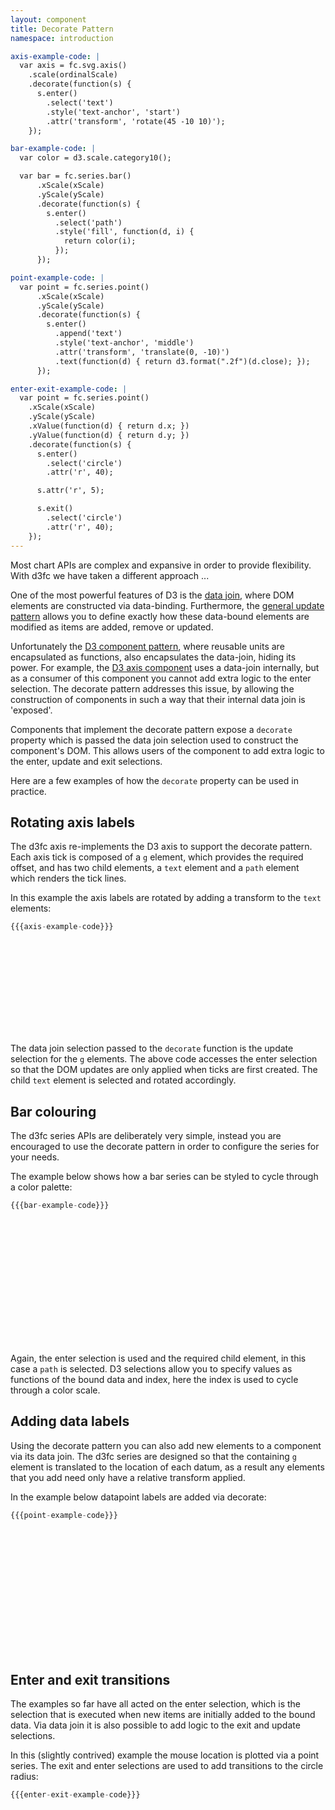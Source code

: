 ```yaml
---
layout: component
title: Decorate Pattern
namespace: introduction

axis-example-code: |
  var axis = fc.svg.axis()
    .scale(ordinalScale)
    .decorate(function(s) {
      s.enter()
        .select('text')
        .style('text-anchor', 'start')
        .attr('transform', 'rotate(45 -10 10)');
    });

bar-example-code: |
  var color = d3.scale.category10();

  var bar = fc.series.bar()
      .xScale(xScale)
      .yScale(yScale)
      .decorate(function(s) {
        s.enter()
          .select('path')
          .style('fill', function(d, i) {
            return color(i);
          });
      });

point-example-code: |
  var point = fc.series.point()
      .xScale(xScale)
      .yScale(yScale)
      .decorate(function(s) {
        s.enter()
          .append('text')
          .style('text-anchor', 'middle')
          .attr('transform', 'translate(0, -10)')
          .text(function(d) { return d3.format(".2f")(d.close); });
      });

enter-exit-example-code: |
  var point = fc.series.point()
    .xScale(xScale)
    .yScale(yScale)
    .xValue(function(d) { return d.x; })
    .yValue(function(d) { return d.y; })
    .decorate(function(s) {
      s.enter()
        .select('circle')
        .attr('r', 40);

      s.attr('r', 5);

      s.exit()
        .select('circle')
        .attr('r', 40);
    });
---
```


Most chart APIs are complex and expansive in order to provide flexibility. With d3fc we have taken a different approach ...

One of the most powerful features of D3 is the [data join](http://bost.ocks.org/mike/join/), where DOM elements are constructed via data-binding. Furthermore, the [general update pattern](http://bl.ocks.org/3808218) allows you to define exactly how these data-bound elements are modified as items are added, remove or updated.

Unfortunately the [D3 component pattern](http://bost.ocks.org/mike/chart/), where reusable units are encapsulated as functions, also encapsulates the data-join, hiding its power. For example, the [D3 axis component](https://github.com/mbostock/d3/wiki/SVG-Axes) uses a data-join internally, but as a consumer of this component you cannot add extra logic to the enter selection. The decorate pattern addresses this issue, by allowing the construction of components in such a way that their internal data join is 'exposed'.

Components that implement the decorate pattern expose a `decorate` property which is passed the data join selection used to construct the component's DOM. This allows users of the component to add extra logic to the enter, update and exit selections.

Here are a few examples of how the `decorate` property can be used in practice.

## Rotating axis labels

The d3fc axis re-implements the D3 axis to support the decorate pattern. Each axis tick is composed of a `g` element, which provides the required offset, and has two child elements, a `text` element and a `path` element which renders the tick lines.

In this example the axis labels are rotated by adding a transform to the `text` elements:

```js
{{{axis-example-code}}}
```

<style type="text/css">
  .tick text {
    font-size: 13px;
  } 
</style>

<svg class="axis-container" id="axis-example"></svg>

<script type="text/javascript">
(function() {
  var width = $("#axis-example").width();

  var linearScale = d3.scale.linear()
    .domain([0, 140])
    .range([0, width])
    .nice();

  var ordinalScale = d3.scale.ordinal()
    .domain(['Carrots', 'Bananas', 'Sausages', 'Pickles', 'Aubergines', 'Artichokes', 'Spinach', 'Cucumber'])
    .rangePoints([0, width], 1);

  {{{axis-example-code}}}

  d3.select('#axis-example')
    .call(axis);
}());
</script>

The data join selection passed to the `decorate` function is the update selection for the `g` elements. The above code accesses the enter selection so that the DOM updates are only applied when ticks are first created. The child `text` element is selected and rotated accordingly.

## Bar colouring

The d3fc series APIs are deliberately very simple, instead you are encouraged to use the decorate pattern in order to configure the series for your needs.

The example below shows how a bar series can be styled to cycle through a color palette:

```js
{{{bar-example-code}}}
```

<style type="text/css">
  .bar path {
    stroke-width: 0;
  } 
</style>

<div id="bar-example" class="chart" style="height: 200px"> </div>

<script type="text/javascript">
(function() {
  var f = createFixture('#bar-example', null, 200, 10, function() { return true; });
  var container = f.container, data = f.data,
    xScale = f.xScale, yScale = f.yScale;

  {{{bar-example-code}}}

  container.append('g')
      .datum(data)
      .call(bar);
}());
</script>

Again, the enter selection is used and the required child element, in this case a `path` is selected. D3 selections allow you to specify values as functions of the bound data and index, here the index is used to cycle through a color scale.

## Adding data labels

Using the decorate pattern you can also add new elements to a component via its data join. The d3fc series are designed so that the containing `g` element is translated to the location of each datum, as a result any elements that you add need only have a relative transform applied.

In the example below datapoint labels are added via decorate:

```js
{{{point-example-code}}}
```

<div id="label-example" class="chart" style="height: 200px"> </div>

<script type="text/javascript">
(function() {
  var f = createFixture('#label-example', null, 200, 10, function() { return true; });
  var container = f.container, data = f.data,
    xScale = f.xScale, yScale = f.yScale;

  {{{point-example-code}}}

  container.append('g')
      .datum(data)
      .call(point);
}());
</script>


## Enter and exit transitions

The examples so far have all acted on the enter selection, which is the selection that is executed when new items are initially added to the bound data. Via data join it is also possible to add logic to the exit and update selections.

In this (slightly contrived) example the mouse location is plotted via a point series. The exit and enter selections are used to add transitions to the circle radius:

```js
{{{enter-exit-example-code}}}
```

<div id="enter-exit-example" class="chart" style="height: 300px"> </div>

<script type="text/javascript">
(function() {

  var width = 600, height = 300;
  var container = d3.select('#enter-exit-example')
        .insert('svg', 'div')
        .attr('width', width)
        .attr('height', height);
  var series = container.append('g');

  var xScale = d3.scale.linear()
    .domain([0, 100])
    .range([0, width]);

  var yScale = d3.scale.linear()
    .domain([0, 100])
    .range([0, height]);

  var data = [];

  var mouseX = 50, mouseY = 50;

  document.onmousemove = function(evt) {
    mouseX = evt.clientX * 100 / $(window).width();
    mouseY = evt.clientY * 100 / $(window).height();
  }

  function render() {

    data.push({x: mouseX, y: mouseY});

    if (data.length > 20) {
      data = data.slice(1);
    }

    {{{enter-exit-example-code}}}

      series.datum(data)
        .transition()
        .duration(500)
        .call(point);
  }

  setInterval(render, 200);

}());
</script>
